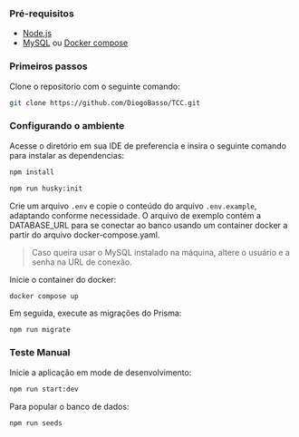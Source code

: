 
### Pré-requisitos

- [Node.js](https://nodejs.org/en/download/prebuilt-installer)
- [MySQL](https://www.oracle.com/mysql/technologies/mysql-enterprise-edition-downloads.html) ou [Docker compose](https://docs.docker.com/compose/install/)

### Primeiros passos

Clone o repositorio com o seguinte comando:
```bash
git clone https://github.com/DiogoBasso/TCC.git
```

### Configurando o ambiente

Acesse o diretório em sua IDE de preferencia e insira o seguinte comando para instalar as dependencias:
```bash
npm install

npm run husky:init
```

Crie um arquivo `.env` e copie o conteúdo do arquivo `.env.example`, adaptando conforme necessidade. O arquivo de exemplo contém a DATABASE_URL para se conectar ao banco usando um container docker a partir do arquivo docker-compose.yaml. 

> Caso queira usar o MySQL instalado na máquina, altere o usuário e a senha na URL de conexão.

Inicie o container do docker:
```
docker compose up
```

Em seguida, execute as migrações do Prisma:
```bash
npm run migrate
```

### Teste Manual

Inicie a aplicação em mode de desenvolvimento:
```bash
npm run start:dev
```

Para popular o banco de dados:
```bash
npm run seeds
```
